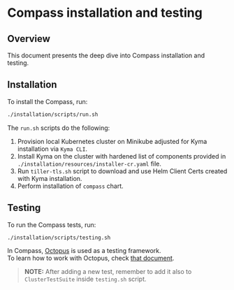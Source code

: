 # Compass installation and testing

## Overview

This document presents the deep dive into Compass installation and testing.

## Installation

To install the Compass, run:
```bash
./installation/scripts/run.sh
```

The `run.sh` scripts do the following:
1. Provision local Kubernetes cluster on Minikube adjusted for Kyma installation via `Kyma CLI`.
2. Install Kyma on the cluster with hardened list of components provided in `./installation/resources/installer-cr.yaml` file.  
3. Run `tiller-tls.sh` script to download and use Helm Client Certs created with Kyma installation.
4. Perform installation of `compass` chart.

## Testing

To run the Compass tests, run:

```bash
./installation/scripts/testing.sh
```

In Compass, [Octopus](https://github.com/kyma-incubator/octopus/) is used as a testing framework. \
To learn how to work with Octopus, check [that document](https://github.com/kyma-project/kyma/blob/master/docs/kyma/03-03-testing.md).
 
> **NOTE:** After adding a new test, remember to add it also to `ClusterTestSuite` inside `testing.sh` script.